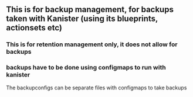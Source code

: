 ## This is for backup management, for backups taken with Kanister (using its blueprints, actionsets etc)

### This is for retention management only, it does not allow for backups

### backups have to be done using configmaps to run with kanister

The backupconfigs can be separate files with configmaps to take backups